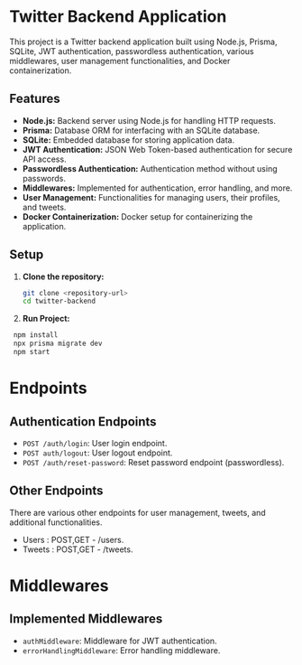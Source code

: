 # Twitter Backend Application

This project is a Twitter backend application built using Node.js, Prisma, SQLite, JWT authentication, passwordless authentication, various middlewares, user management functionalities, and Docker containerization.

## Features

- **Node.js:** Backend server using Node.js for handling HTTP requests.
- **Prisma:** Database ORM for interfacing with an SQLite database.
- **SQLite:** Embedded database for storing application data.
- **JWT Authentication:** JSON Web Token-based authentication for secure API access.
- **Passwordless Authentication:** Authentication method without using passwords.
- **Middlewares:** Implemented for authentication, error handling, and more.
- **User Management:** Functionalities for managing users, their profiles, and tweets.
- **Docker Containerization:** Docker setup for containerizing the application.

## Setup

1. **Clone the repository:**
   ```bash
   git clone <repository-url>
   cd twitter-backend

2. **Run Project:**
  ```bash
   npm install
   npx prisma migrate dev
   npm start
```


# Endpoints

## Authentication Endpoints

- `POST /auth/login`: User login endpoint.
- `POST auth/logout`: User logout endpoint.
- `POST /auth/reset-password`: Reset password endpoint (passwordless).

## Other Endpoints

There are various other endpoints for user management, tweets, and additional functionalities.
- Users :  POST,GET - /users.
- Tweets : POST,GET - /tweets.

# Middlewares

## Implemented Middlewares

- `authMiddleware`: Middleware for JWT authentication.
- `errorHandlingMiddleware`: Error handling middleware.


